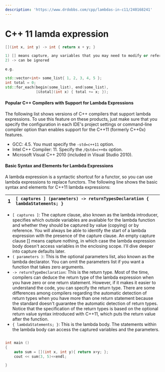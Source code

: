```yaml
---
description: 'https://www.drdobbs.com/cpp/lambdas-in-c11/240168241'
---
```


# C++ 11 lamda expression



```cpp
[](int x, int y) -> int { return x + y; }

1) [] means capture, any variables that you may need to modify or reference
2) -> can be ignored 

e.g. 

std::vector<int> some_list{ 1, 2, 3, 4, 5 };
int total = 0;
std::for_each(begin(some_list), end(some_list), 
              [&total](int x) {	total += x; });
```



#### Popular C++ Compilers with Support for Lambda Expressions

The following list shows versions of C++ compilers that support lambda expressions. To use this feature on these products, just make sure that you specify the configuration in each IDE's project settings or command-line compiler option than enables support for the C++11 \(formerly C++0x\) features.

* GCC: 4.5. You must specify the `-std=c++11` option.
* Intel C++ Compiler: 11. Specify the `/Qstd=c++0x` option.
* Microsoft Visual C++ 2010 \(included in Visual Studio 2010\).

#### Basic Syntax and Elements for Lambda Expressions

A lambda expression is a syntactic shortcut for a functor, so you can use lambda expressions to replace functors. The following line shows the basic syntax and elements for C++11 lambda expressions:

| 1 | **`[ captures ] (parameters) -> returnTypesDeclaration { lambdaStatements; }`** |
| :--- | :--- |


* `[ captures ]`: The capture clause, also known as the lambda introducer, specifies which outside variables are available for the lambda function and whether they should be captured by value \(copying\) or by reference. You will always be able to identify the start of a lambda expression with the presence of the capture clause. An empty capture clause \[\] means capture nothing, in which case the lambda expression body doesn't access variables in the enclosing scope. I'll dive deeper into capture defaults later.
* `( parameters )`: This is the optional parameters list, also known as the lambda declarator. You can omit the parameters list if you want a function that takes zero arguments.
* `-> returnTypeDeclaration`: This is the return type. Most of the time, compilers can deduce the return type of the lambda expression when you have zero or one return statement. However, if it makes it easier to understand the code, you can specify the return type. There are some differences among compilers regarding the automatic detection of return types when you have more than one return statement because the standard doesn't guarantee the automatic detection of return types. Notice that the specification of the return types is based on the optional return value syntax introduced with C++11, which puts the return value after the function.
* `{ lambdaStatements; }`: This is the lambda body. The statements within the lambda body can access the captured variables and the parameters.

```cpp

int main () 
{ 
	auto sum = [](int x, int y){ return x+y; };
	cout << sum(3, 5)<<endl;

} 

```




